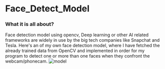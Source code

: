 # Face_Detect_Model

### What it is all about?

Face detection model using opencv, Deep learning or other AI related frameworks are widely in use by the big tech companies like Snapchat and Tesla.
Here's an of my own face detection model, where I have fetched the already trained data from OpenCV and implemented in order for my program to detect one or more than one faces when they confront the webcam/phonecam.
![model](https://user-images.githubusercontent.com/58136275/120029475-c8c1fc80-c013-11eb-9855-0a7c3007c9d3.gif)
